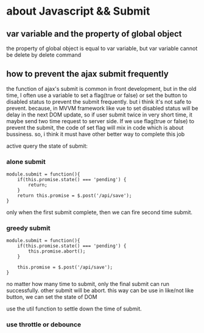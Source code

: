 # about Javascript && Submit

## var variable and the property of global object
the property of global object is equal to var variable, but var variable cannot be delete by delete command

## how to prevent the ajax submit frequently
the function of ajax's submit is common in front development, but in the old time, I often use a variable to set a flag(true or false) or set the button to disabled status to prevent the submit frequently.
but i think it's not safe to prevent. because, in MVVM framework like vue to set disabled status will be delay
in the next DOM update, so if user submit twice in very short time, it maybe send two time request to server side. If we use flag(true or false) to prevent the submit, the code of set flag will mix in code which is about bussiness.
so, i think it must have other better way to complete this job

active query the state of submit:
### alone submit 
```
module.submit = function(){
    if(this.promise.state() === 'pending') {
        return;
    }
    return this.promise = $.post('/api/save');
}
```
only when the first submit complete, then we can fire second time submit.

### greedy submit
```
module.submit = function(){
    if(this.promise.state() === 'pending') {
        this.promise.abort();
    }

    this.promise = $.post('/api/save');
}
```
no matter how many time to submit, only the final submit can run successfully. other submit will be abort.
this way can be use in like/not like button, we can set the state of DOM


use the util function to settle down the time of submit.
### use throttle or debounce
